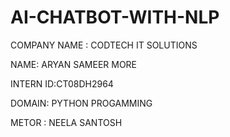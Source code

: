 # AI-CHATBOT-WITH-NLP
COMPANY NAME : CODTECH IT SOLUTIONS

NAME: ARYAN SAMEER MORE

INTERN ID:CT08DH2964

DOMAIN: PYTHON PROGAMMING

METOR : NEELA SANTOSH
